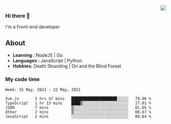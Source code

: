 <img align='right' src="https://github-readme-stats.vercel.app/api?username=strugglebak&show_icons=true">

### Hi there 👋

I'm a Front-end developer

## About

-  **Learning :** NodeJS | Go
-  **Languages :** JavaScript | Python
-  **Hobbies:** Death Stranding | Ori and the Blind Forest

### My code time

<!--START_SECTION:waka-->
```text
Week: 15 May, 2021 - 22 May, 2021

Vue.js       5 hrs 47 mins   ████████████████████░░░░░   79.96 % 
TypeScript   1 hr 13 mins    ████▒░░░░░░░░░░░░░░░░░░░░   17.01 % 
JSON         7 mins          ▒░░░░░░░░░░░░░░░░░░░░░░░░   01.65 % 
Other        2 mins          ▒░░░░░░░░░░░░░░░░░░░░░░░░   00.67 % 
JavaScript   2 mins          ░░░░░░░░░░░░░░░░░░░░░░░░░   00.64 % 
```
<!--END_SECTION:waka-->
